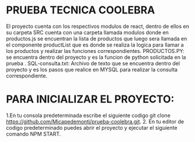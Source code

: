 
# PRUEBA TECNICA COOLEBRA
El proyecto cuenta con los respectivos modulos de react, dentro de ellos en su carpeta SRC cuenta con una carpeta llamada modulos donde en productos.js se encuentran la lista de productos que luego sera llamada en el componente productList que es donde se realiza la logica para llamar a los productos y realizar las funciones correspondientes.
PRODUCTOS.PY: se encuentra dentro del proyecto y es la funcion de python solicitada en la prueba .
SQL-consulta.txt: Archivo de texto que se encuentra dentro del proyecto y es los pasos que realice en MYSQL para realizar la consulta correspondiente.

# PARA INICIALIZAR EL PROYECTO:

1.En tu consola predeterminada escribe el siguiente codigo git clone https://github.com/Micapedemonti/prueba-coolebra.git.
2. En tu editor de codigo predeterminado puedes abrir el proyecto y ejecutar el siguiente comando NPM START.


